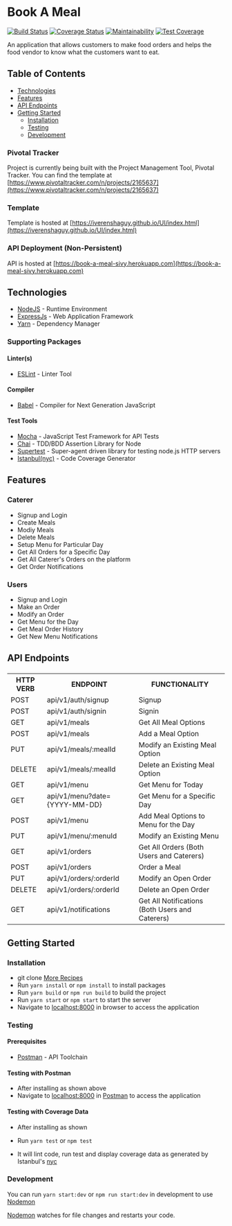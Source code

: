 # Book A Meal

[![Build Status](https://travis-ci.org/iverenshaguy/book-a-meal.svg?branch=develop)](https://travis-ci.org/iverenshaguy/book-a-meal)
[![Coverage Status](https://coveralls.io/repos/github/iverenshaguy/book-a-meal/badge.svg?branch=develop)](https://coveralls.io/github/iverenshaguy/book-a-meal?branch=develop)
[![Maintainability](https://api.codeclimate.com/v1/badges/ee9e3f3a2697b184de58/maintainability)](https://codeclimate.com/github/iverenshaguy/book-a-meal/maintainability)
[![Test Coverage](https://api.codeclimate.com/v1/badges/ee9e3f3a2697b184de58/test_coverage)](https://codeclimate.com/github/iverenshaguy/book-a-meal/test_coverage)

An application that allows customers to make food orders and helps the food vendor to know what the customers want to eat.

## Table of Contents

 * [Technologies](#technologies)
 * [Features](#features)
 * [API Endpoints](#api-endpoints)
 * [Getting Started](#getting-started)
    * [Installation](#installation)
    * [Testing](#testing)
    * [Development](#development)
    
    

### Pivotal Tracker
Project is currently being built with the Project Management Tool, Pivotal Tracker.
You can find the template at [https://www.pivotaltracker.com/n/projects/2165637](https://www.pivotaltracker.com/n/projects/2165637)

### Template
Template is hosted at [https://iverenshaguy.github.io/UI/index.html](https://iverenshaguy.github.io/UI/index.html)

### API Deployment (Non-Persistent)
API is hosted at [https://book-a-meal-sivy.herokuapp.com](https://book-a-meal-sivy.herokuapp.com)

## Technologies

* [NodeJS](https://nodejs.org/) - Runtime Environment
* [ExpressJs](https://expressjs.com/) - Web Application Framework
* [Yarn](https://www.yarnpkg.com/) - Dependency Manager

### Supporting Packages

#### Linter(s)

* [ESLint](https://eslint.org/) - Linter Tool

#### Compiler

* [Babel](https://eslint.org/) - Compiler for Next Generation JavaScript

#### Test Tools

* [Mocha](https://mochajs.org/) - JavaScript Test Framework for API Tests
* [Chai](http://chaijs.com/) - TDD/BDD Assertion Library for Node
* [Supertest](https://github.com/visionmedia/supertest) - Super-agent driven
  library for testing node.js HTTP servers
* [Istanbul(nyc)](https://istanbul.js.org/) - Code Coverage Generator

## Features

### Caterer
* Signup and Login
* Create Meals
* Modiy Meals
* Delete Meals
* Setup Menu for Particular Day
* Get All Orders for a Specific Day
* Get All Caterer's Orders on the platform
* Get Order Notifications

### Users
* Signup and Login
* Make an Order
* Modify an Order
* Get Menu for the Day
* Get Meal Order History
* Get New Menu Notifications

## API Endpoints

###

<table>

<tr><th>HTTP VERB</th><th>ENDPOINT</th><th>FUNCTIONALITY</th></tr>

<tr><td>POST</td> <td>api/v1/auth/signup</td> <td>Signup</td></tr>

<tr><td>POST</td> <td>api/v1/auth/signin</td> <td>Signin</td></tr>

<tr><td>GET</td> <td>api/v1/meals</td> <td>Get All Meal Options</td></tr>

<tr><td>POST</td> <td>api/v1/meals</td>  <td> Add a Meal Option</td></tr>

<tr><td>PUT</td> <td>api/v1/meals/:mealId</td>  <td>Modify an Existing Meal Option</td></tr>

<tr><td>DELETE</td> <td>api/v1/meals/:mealId</td>  <td>Delete an Existing Meal Option</td></tr>

<tr><td>GET</td> <td>api/v1/menu</td> <td>Get Menu for Today</td></tr>

<tr><td>GET</td> <td>api/v1/menu?date={YYYY-MM-DD}</td> <td>Get Menu for a Specific Day</td></tr>

<tr><td>POST</td> <td>api/v1/menu</td> <td>Add Meal Options to Menu for the Day</td></tr>

<tr><td>PUT</td> <td>api/v1/menu/:menuId</td> <td>Modify an Existing Menu</td></tr>

<tr><td>GET</td> <td>api/v1/orders</td> <td>Get All Orders (Both Users and Caterers)</td></tr>

<tr><td>POST</td> <td>api/v1/orders</td> <td>Order a Meal</td></tr>

<tr><td>PUT</td> <td>api/v1/orders/:orderId</td> <td>Modify an Open Order</td></tr>

<tr><td>DELETE</td> <td>api/v1/orders/:orderId</td> <td>Delete an Open Order</td></tr>

<tr><td>GET</td> <td>api/v1/notifications</td> <td>Get All Notifications (Both Users and Caterers)</td></tr>

</table>

## Getting Started

### Installation

* git clone
  [More Recipes](https://github.com/iverenshaguy/book-a-meal.git)
* Run `yarn install` or `npm install` to install packages
* Run `yarn build` or `npm run build` to build the project
* Run `yarn start` or `npm start` to start the server
* Navigate to [localhost:8000](http://localhost:8000/) in browser to access the
  application

### Testing

#### Prerequisites

* [Postman](https://getpostman.com/) - API Toolchain

#### Testing with Postman

* After installing as shown above
* Navigate to [localhost:8000](http://localhost:8000/) in
  [Postman](https://getpostman.com/) to access the application

#### Testing with Coverage Data

* After installing as shown 

* Run `yarn test` or `npm test`
* It will lint code, run test and display coverage data as generated by
  Istanbul's [nyc](https://github.com/istanbuljs/nyc)

### Development
You can run `yarn start:dev` or `npm run start:dev` in development to use [Nodemon](https://nodemon.io/)

[Nodemon](https://nodemon.io/) watches for file changes and restarts your code. 
